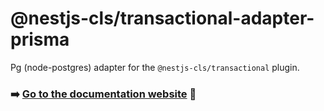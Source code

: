 # @nestjs-cls/transactional-adapter-prisma

Pg (node-postgres) adapter for the `@nestjs-cls/transactional` plugin.

### ➡️ [Go to the documentation website](https://papooch.github.io/nestjs-cls/plugins/available-plugins/transactional) 📖
